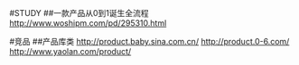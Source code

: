 #STUDY
##一款产品从0到1诞生全流程
http://www.woshipm.com/pd/295310.html

#竞品
##产品库类
http://product.baby.sina.com.cn/
http://product.0-6.com/
http://www.yaolan.com/product/
